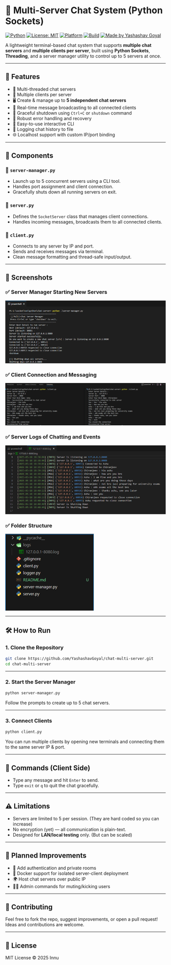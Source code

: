 
# 🧠 Multi-Server Chat System (Python Sockets)

[![Python](https://img.shields.io/badge/Python-3.10+-blue.svg)](https://www.python.org/)
[![License: MIT](https://img.shields.io/badge/License-MIT-yellow.svg)](https://opensource.org/licenses/MIT)
[![Platform](https://img.shields.io/badge/Platform-Terminal-lightgrey.svg)]()
[![Build](https://img.shields.io/badge/Build-Stable-brightgreen.svg)]()
[![Made by Yashashav Goyal](https://img.shields.io/badge/Made%20by-%EF%B8%8F%20Yashashav%20Goyal-red)]()

A lightweight terminal-based chat system that supports **multiple chat servers** and **multiple clients per server**, built using **Python Sockets**, **Threading**, and a server manager utility to control up to 5 servers at once.

---

## 🚀 Features

- 🧵 Multi-threaded chat servers
- 👥 Multiple clients per server
- 🖥️ Create & manage up to **5 independent chat servers**
- 📡 Real-time message broadcasting to all connected clients
- 🧠 Graceful shutdown using `Ctrl+C` or `shutdown` command
- 🔌 Robust error handling and recovery
- 🧰 Easy-to-use interactive CLI
- 📁 Logging chat history to file
- 🌐 Localhost support with custom IP/port binding

---

## 🧩 Components

### 📁 `server-manager.py`
- Launch up to 5 concurrent servers using a CLI tool.
- Handles port assignment and client connection.
- Gracefully shuts down all running servers on exit.

### 📁 `server.py`
- Defines the `SocketServer` class that manages client connections.
- Handles incoming messages, broadcasts them to all connected clients.

### 📁 `client.py`
- Connects to any server by IP and port.
- Sends and receives messages via terminal.
- Clean message formatting and thread-safe input/output.

---

## 📸 Screenshots

### ✅ Server Manager Starting New Servers
![server-manager-start](screenshots/server-start.png)

### ✅ Client Connection and Messaging
![client-chat](screenshots/client-chat.png)

### ✅ Server Logs of Chatting and Events
![server-logs](screenshots/server-logs.png)

### ✅ Folder Structure
![folder-structure](screenshots/folder-structure.png)

---

## 🛠️ How to Run

### 1. Clone the Repository

```bash
git clone https://github.com/YashashavGoyal/chat-multi-server.git
cd chat-multi-server
```

---

### 2. Start the Server Manager

```bash
python server-manager.py
```

Follow the prompts to create up to 5 chat servers.

---

### 3. Connect Clients

```bash
python client.py
```

You can run multiple clients by opening new terminals and connecting them to the same server IP & port.

---

## 📌 Commands (Client Side)

- Type any message and hit `Enter` to send.
- Type `exit` or `q` to quit the chat gracefully.

---

## ⚠️ Limitations

- Servers are limited to 5 per session. (They are hard coded so you can increase)
- No encryption (yet) — all communication is plain-text.
- Designed for **LAN/local testing** only. (But can be scaled)

---

## 🧠 Planned Improvements

- 🔐 Add authentication and private rooms
- 🐳 Docker support for isolated server-client deployment
- 🌍 Host chat servers over public IP
- 🕵️‍♂️ Admin commands for muting/kicking users

---

## 🤝 Contributing

Feel free to fork the repo, suggest improvements, or open a pull request! Ideas and contributions are welcome.

---

## 📄 License

MIT License © 2025 Innu
